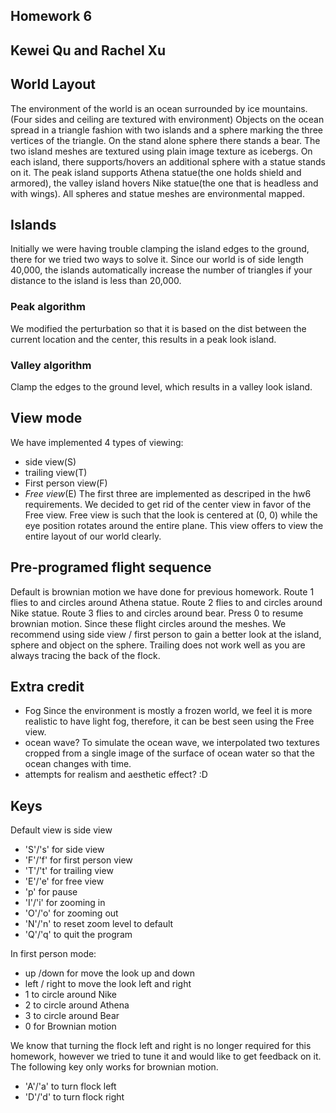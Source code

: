 ## Homework 6
## Kewei Qu and Rachel Xu

## World Layout
The environment of the world is an ocean surrounded by ice mountains.(Four sides and ceiling are textured with environment) Objects on the ocean spread in a triangle fashion with two islands and a sphere marking the three vertices of the triangle. On the stand alone sphere there stands a bear. The two island meshes are textured using plain image texture as icebergs. On each island, there supports/hovers an additional sphere with a statue stands on it. The peak island supports Athena statue(the one holds shield and armored), the valley island hovers Nike statue(the one that is headless and with wings). All spheres and statue meshes are environmental mapped. 
## Islands
Initially we were having trouble clamping the island edges to the ground, there for we tried two ways to solve it. Since our world is of side length 40,000, the islands automatically increase the number of triangles if your distance to the island is less than 20,000.

### Peak algorithm
We modified the perturbation so that it is based on the dist between the current location and the center, this results in a peak look island.
### Valley algorithm
Clamp the edges to the ground level, which results in a valley look island. 

## View mode
We have implemented 4 types of viewing:
- side view(S)
- trailing view(T)
- First person view(F)
- *Free view*(E)
The first three are implemented as descriped in the hw6 requirements. We decided to get rid of the center view in favor of the Free view. Free view is such that the look is centered at (0, 0) while the eye position rotates around the entire plane. This view offers to view the entire layout of our world clearly. 

## Pre-programed flight sequence
Default is brownian motion we have done for previous homework. Route 1 flies to and circles around Athena statue. Route 2 flies to and circles around Nike statue. Route 3 flies to and circles around bear. Press 0 to resume brownian motion. 
Since these flight circles around the meshes. We recommend using side view / first person to gain a better look at the island, sphere and object on the sphere. Trailing does not work well as you are always tracing the back of the flock. 

## Extra credit
- Fog 
Since the environment is mostly a frozen world, we feel it is more realistic to have light fog, therefore, it can be best seen using the Free view. 
- ocean wave?
To simulate the ocean wave, we interpolated two textures cropped from a single image of the surface of ocean water so that the ocean changes with time.
- attempts for realism and aesthetic effect? :D


## Keys
Default view is side view
- 'S'/'s' for side view
- 'F'/'f' for first person view
- 'T'/'t' for trailing view
- 'E'/'e' for free view
- 'p' for pause
- 'I'/'i' for zooming in
- 'O'/'o' for zooming out
- 'N'/'n' to reset zoom level to default
- 'Q'/'q' to quit the program

In first person mode:
- up /down for move the look up and down
- left / right to move the look left and right
- 1 to circle around Nike
- 2 to circle around Athena
- 3 to circle around Bear
- 0 for Brownian motion

We know that turning the flock left and right is no longer required for this homework, however we tried to tune it and would like to get feedback on it. The following key only works for brownian motion. 
- 'A'/'a' to turn flock left
- 'D'/'d' to turn flock right

